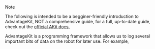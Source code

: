 > [!NOTE]
> The following is intended to be a begginer-friendly introduction to AdvantageKit, NOT a comprehensive guide, for a full, up-to-date guide, check out the [official AKit docs.](https://github.com/Mechanical-Advantage/AdvantageKit)

AdvantageKit is a programming framework that allows us to log several important bits of data on the robot for later use. For example, 